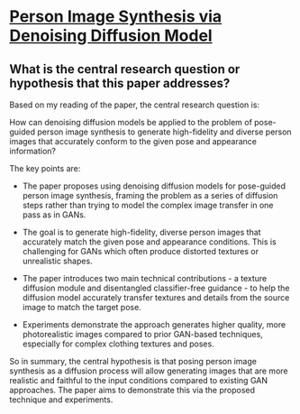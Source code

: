 # [Person Image Synthesis via Denoising Diffusion Model](https://arxiv.org/abs/2211.12500)

## What is the central research question or hypothesis that this paper addresses?

 Based on my reading of the paper, the central research question is:

How can denoising diffusion models be applied to the problem of pose-guided person image synthesis to generate high-fidelity and diverse person images that accurately conform to the given pose and appearance information?

The key points are:

- The paper proposes using denoising diffusion models for pose-guided person image synthesis, framing the problem as a series of diffusion steps rather than trying to model the complex image transfer in one pass as in GANs. 

- The goal is to generate high-fidelity, diverse person images that accurately match the given pose and appearance conditions. This is challenging for GANs which often produce distorted textures or unrealistic shapes.

- The paper introduces two main technical contributions - a texture diffusion module and disentangled classifier-free guidance - to help the diffusion model accurately transfer textures and details from the source image to match the target pose.

- Experiments demonstrate the approach generates higher quality, more photorealistic images compared to prior GAN-based techniques, especially for complex clothing textures and poses.

So in summary, the central hypothesis is that posing person image synthesis as a diffusion process will allow generating images that are more realistic and faithful to the input conditions compared to existing GAN approaches. The paper aims to demonstrate this via the proposed technique and experiments.
